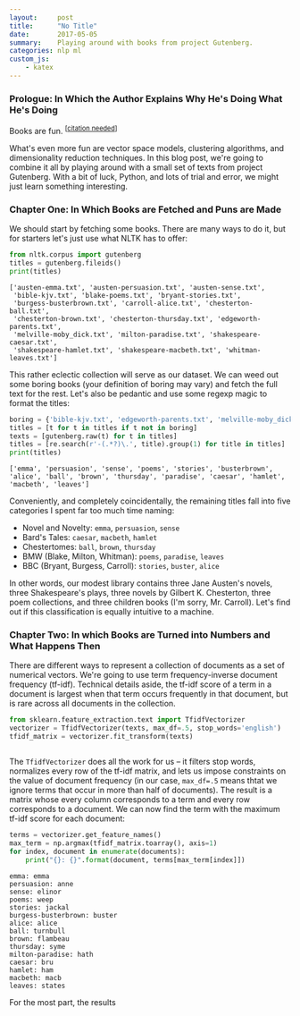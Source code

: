 ```yaml
---
layout:     post
title:      "No Title"
date:       2017-05-05
summary:    Playing around with books from project Gutenberg.
categories: nlp ml
custom_js:
    - katex
---
```


### Prologue: In Which the Author Explains Why He's Doing What He's Doing

Books are fun. <sup>[[citation needed](https://xkcd.com/285)]</sup> 

What's even more fun are vector space models, clustering algorithms, and dimensionality reduction techniques. In this blog post, we're going to combine it all by playing around with a small set of texts from project Gutenberg. With a bit of luck, Python, and lots of trial and error, we might just learn something interesting.

### Chapter One: In Which Books are Fetched and Puns are Made
We should start by fetching some books. There are many ways to do it, but for starters let's just use what NLTK has to offer: 

```python
from nltk.corpus import gutenberg
titles = gutenberg.fileids()
print(titles)
```
```
['austen-emma.txt', 'austen-persuasion.txt', 'austen-sense.txt',
 'bible-kjv.txt', 'blake-poems.txt', 'bryant-stories.txt',
 'burgess-busterbrown.txt', 'carroll-alice.txt', 'chesterton-ball.txt',
 'chesterton-brown.txt', 'chesterton-thursday.txt', 'edgeworth-parents.txt',
 'melville-moby_dick.txt', 'milton-paradise.txt', 'shakespeare-caesar.txt',
 'shakespeare-hamlet.txt', 'shakespeare-macbeth.txt', 'whitman-leaves.txt']
```

This rather eclectic collection will serve as our dataset. We can weed out some boring books (your definition of boring may vary) and fetch the full text for the rest. Let's also be pedantic and use some regexp magic to format the titles:

```python
boring = {'bible-kjv.txt', 'edgeworth-parents.txt', 'melville-moby_dick.txt'} 
titles = [t for t in titles if t not in boring] 
texts = [gutenberg.raw(t) for t in titles] 
titles = [re.search(r'-(.*?)\.', title).group(1) for title in titles] 
print(titles)
```
```
['emma', 'persuasion', 'sense', 'poems', 'stories', 'busterbrown', 'alice', 'ball', 'brown', 'thursday', 'paradise', 'caesar', 'hamlet', 'macbeth', 'leaves']
```

Conveniently, and completely coincidentally, the remaining titles fall into five categories I spent far too much time naming:
- Novel and Novelty: `emma`, `persuasion`, `sense` 
- Bard's Tales: `caesar`, `macbeth`, `hamlet`
- Chestertomes: `ball`, `brown`, `thursday`
- BMW (Blake, Milton, Whitman): `poems`, `paradise`, `leaves`
- BBC (Bryant, Burgess, Carroll): `stories`, `buster`, `alice`

In other words, our modest library contains three Jane Austen's novels, three Shakespeare's plays, three novels by Gilbert K. Chesterton, three poem collections, and three children books (I'm sorry, Mr. Carroll). Let's find out if this classification is equally intuitive to a machine.

### Chapter Two: In which Books are Turned into Numbers and What Happens Then
There are different ways to represent a collection of documents as a set of numerical vectors. We're going to use term frequency-inverse document frequency (tf-idf). Technical details aside, the tf-idf score of a term in a document is largest when that term occurs frequently in that document, but is rare across all documents in the collection. 

```python
from sklearn.feature_extraction.text import TfidfVectorizer
vectorizer = TfidfVectorizer(texts, max_df=.5, stop_words='english')
tfidf_matrix = vectorizer.fit_transform(texts)
```
```
```

The `TfidfVectorizer` does all the work for us – it filters stop words, normalizes every row of the tf-idf matrix, and lets us impose constraints on the value of document frequency (in our case, `max_df=.5` means thtat we ignore terms that occur in more than half of documents). The result is a matrix whose every column corresponds to a term and every row corresponds to a document. We can now find the term with the maximum tf-idf score for each document:

```python
terms = vectorizer.get_feature_names()
max_term = np.argmax(tfidf_matrix.toarray(), axis=1)
for index, document in enumerate(documents):
    print("{}: {}".format(document, terms[max_term[index]])
```

```
emma: emma
persuasion: anne
sense: elinor
poems: weep
stories: jackal
burgess-busterbrown: buster
alice: alice
ball: turnbull
brown: flambeau
thursday: syme
milton-paradise: hath
caesar: bru
hamlet: ham
macbeth: macb
leaves: states
```

For the most part, the results

[^1]: [Don't mention Macbeth](https://www.youtube.com/watch?v=h--HR7PWfp0) 
